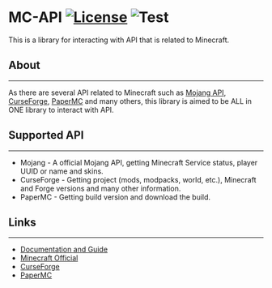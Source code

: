 # MC-API [![License](https://img.shields.io/github/license/eve0415/MC-API)](https://opensource.org/licenses/Apache-2.0) ![Test](https://github.com/eve0415/MC-API/workflows/Test/badge.svg)

This is a library for interacting with API that is related to Minecraft.

## About

----------------------

As there are several API related to Minecraft such as [Mojang API](https://www.minecraft.net/), [CurseForge](https://www.curseforge.com/), [PaperMC](https://papermc.io/) and many others, this library is aimed to be ALL in ONE library to interact with API.

## Supported API

----------------------

- Mojang - A official Mojang API, getting Minecraft Service status, player UUID or name and skins.
- CurseForge - Getting project (mods, modpacks, world, etc.), Minecraft and Forge versions and many other information.
- PaperMC - Getting build version and download the build.

## Links

----------------------

- [Documentation and Guide](https://eve0415.github.io/MC-API/)
- [Minecraft Official](https://www.minecraft.net/)
- [CurseForge](https://www.curseforge.com/)
- [PaperMC](https://papermc.io/)
